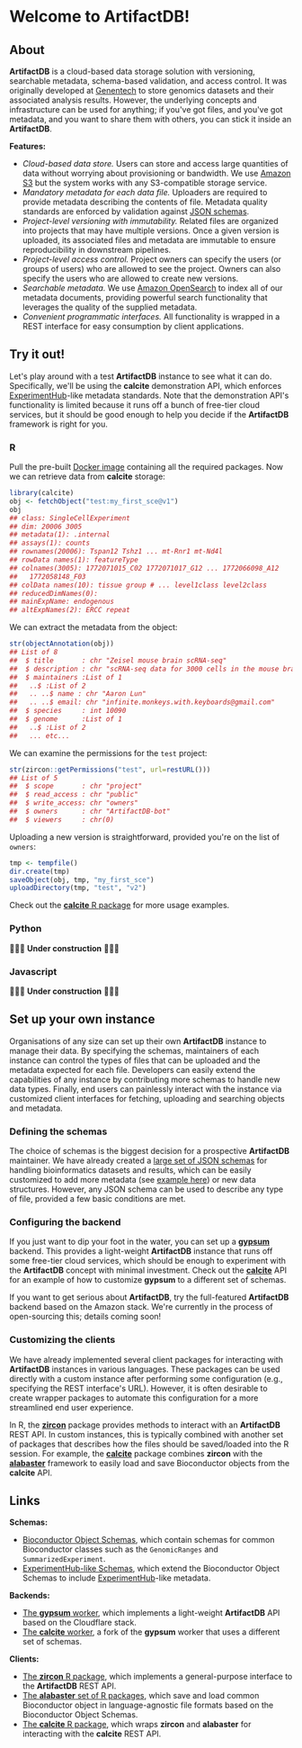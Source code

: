 # Welcome to ArtifactDB!

## About

**ArtifactDB** is a cloud-based data storage solution with versioning, searchable metadata, schema-based validation, and access control.
It was originally developed at [Genentech](https://github.com/genentech) to store genomics datasets and their associated analysis results.
However, the underlying concepts and infrastructure can be used for anything;
if you've got files, and you've got metadata, and you want to share them with others, you can stick it inside an **ArtifactDB**.

**Features:**

- _Cloud-based data store._
  Users can store and access large quantities of data without worrying about provisioning or bandwidth.
  We use [Amazon S3](https://aws.amazon.com/s3/) but the system works with any S3-compatible storage service.
- _Mandatory metadata for each data file._
  Uploaders are required to provide metadata describing the contents of file.
  Metadata quality standards are enforced by validation against [JSON schemas](https://json-schema.org).
- _Project-level versioning with immutability._
  Related files are organized into projects that may have multiple versions.
  Once a given version is uploaded, its associated files and metadata are immutable to ensure reproducibility in downstream pipelines.
- _Project-level access control._
  Project owners can specify the users (or groups of users) who are allowed to see the project.
  Owners can also specify the users who are allowed to create new versions.
- _Searchable metadata._
  We use [Amazon OpenSearch](https://aws.amazon.com/opensearch-service) to index all of our metadata documents,
  providing powerful search functionality that leverages the quality of the supplied metadata.
- _Convenient programmatic interfaces._
  All functionality is wrapped in a REST interface for easy consumption by client applications.

## Try it out!

Let's play around with a test **ArtifactDB** instance to see what it can do.
Specifically, we'll be using the **calcite** demonstration API, which enforces [ExperimentHub](https://bioconductor.org/packages/ExperimentHub)-like metadata standards.
Note that the demonstration API's functionality is limited because it runs off a bunch of free-tier cloud services,
but it should be good enough to help you decide if the **ArtifactDB** framework is right for you.

### R

Pull the pre-built [Docker image](https://github.com/ArtifactDB/calcite-docker/pkgs/container/calcite-docker%2Fbuilder) containing all the required packages.
Now we can retrieve data from **calcite** storage:

```r
library(calcite)
obj <- fetchObject("test:my_first_sce@v1")
obj
## class: SingleCellExperiment
## dim: 20006 3005
## metadata(1): .internal
## assays(1): counts
## rownames(20006): Tspan12 Tshz1 ... mt-Rnr1 mt-Nd4l
## rowData names(1): featureType
## colnames(3005): 1772071015_C02 1772071017_G12 ... 1772066098_A12
##   1772058148_F03
## colData names(10): tissue group # ... level1class level2class
## reducedDimNames(0):
## mainExpName: endogenous
## altExpNames(2): ERCC repeat
```

We can extract the metadata from the object:

```r
str(objectAnnotation(obj))
## List of 8
##  $ title       : chr "Zeisel mouse brain scRNA-seq"
##  $ description : chr "scRNA-seq data for 3000 cells in the mouse brain, generated by Zeisel et al. (2015) using the Fluidigm C1 technology."
##  $ maintainers :List of 1
##   ..$ :List of 2
##   .. ..$ name : chr "Aaron Lun"
##   .. ..$ email: chr "infinite.monkeys.with.keyboards@gmail.com"
##  $ species     : int 10090
##  $ genome      :List of 1
##   ..$ :List of 2
##   ... etc...
```

We can examine the permissions for the `test` project:

```r
str(zircon::getPermissions("test", url=restURL()))
## List of 5
##  $ scope       : chr "project"
##  $ read_access : chr "public"
##  $ write_access: chr "owners"
##  $ owners      : chr "ArtifactDB-bot"
##  $ viewers     : chr(0) 
```

Uploading a new version is straightforward, provided you're on the list of `owners`:

```r
tmp <- tempfile()
dir.create(tmp)
saveObject(obj, tmp, "my_first_sce")
uploadDirectory(tmp, "test", "v2")
```

Check out the [**calcite** R package](https://github.com/ArtifactDB/calcite-R) for more usage examples.

### Python

🚧🚧🚧 **Under construction** 🚧🚧🚧

### Javascript

🚧🚧🚧 **Under construction** 🚧🚧🚧

## Set up your own instance

Organisations of any size can set up their own **ArtifactDB** instance to manage their data. 
By specifying the schemas, maintainers of each instance can control the types of files that can be uploaded and the metadata expected for each file.
Developers can easily extend the capabilities of any instance by contributing more schemas to handle new data types.
Finally, end users can painlessly interact with the instance via customized client interfaces for fetching, uploading and searching objects and metadata. 

### Defining the schemas

The choice of schemas is the biggest decision for a prospective **ArtifactDB** maintainer.
We have already created a [large set of JSON schemas](https://github.com/ArtifactDB/BiocObjectSchemas) for handling bioinformatics datasets and results,
which can be easily customized to add more metadata (see [example here](https://github.com/ArtifactDB/ExperimentHub-schemas)) or new data structures.
However, any JSON schema can be used to describe any type of file, provided a few basic conditions are met.

### Configuring the backend

If you just want to dip your foot in the water, you can set up a [**gypsum**](https://github.com/ArtifactDB/gypsum-worker) backend.
This provides a light-weight **ArtifactDB** instance that runs off some free-tier cloud services,
which should be enough to experiment with the **ArtifactDB** concept with minimal investment.
Check out the [**calcite**](https://github.com/ArtifactDB/calcite-worker) API for an example of how to customize **gypsum** to a different set of schemas.

If you want to get serious about **ArtifactDB**, try the full-featured **ArtifactDB** backend based on the Amazon stack.
We're currently in the process of open-sourcing this; details coming soon!

### Customizing the clients

We have already implemented several client packages for interacting with **ArtifactDB** instances in various languages.
These packages can be used directly with a custom instance after performing some configuration (e.g., specifying the REST interface's URL).
However, it is often desirable to create wrapper packages to automate this configuration for a more streamlined end user experience.

In R, the [**zircon**](https://github.com/ArtifactDB/zircon-R) package provides methods to interact with an **ArtifactDB** REST API.
In custom instances, this is typically combined with another set of packages that describes how the files should be saved/loaded into the R session.
For example, the [**calcite**](https://github.com/ArtifactDB/calcite-R) package combines **zircon** with the [**alabaster**](https://github.com/ArtifactDB/alabaster.base) framework to easily load and save Bioconductor objects from the **calcite** API.

## Links

**Schemas:**

- [Bioconductor Object Schemas](https://github.com/ArtifactDB/BiocObjectSchemas), 
  which contain schemas for common Bioconductor classes such as the `GenomicRanges` and `SummarizedExperiment`.
- [ExperimentHub-like Schemas](https://github.com/ArtifactDB/ExperimentHub-schemas), 
  which extend the Bioconductor Object Schemas to include [ExperimentHub](https://bioconductor.org/packages/ExperimentHub)-like metadata.

**Backends:**

- [The **gypsum** worker](https://github.com/ArtifactDB/gypsum-worker),
  which implements a light-weight **ArtifactDB** API based on the Cloudflare stack.
- [The **calcite** worker](https://github.com/ArtifactDB/calcite-worker),
  a fork of the **gypsum** worker that uses a different set of schemas.

**Clients:**

- [The **zircon** R package](https://github.com/ArtifactDB/zircon-R),
  which implements a general-purpose interface to the **ArtifactDB** REST API.
- [The **alabaster** set of R packages](https://github.com/ArtifactDB/alabaster.base),
  which save and load common Bioconductor object in language-agnostic file formats based on the Bioconductor Object Schemas.
- [The **calcite** R package](https://github.com/ArtifactDB/calcite-R),
  which wraps **zircon** and **alabaster** for interacting with the **calcite** REST API. 
